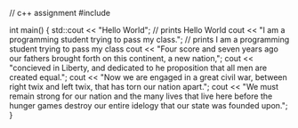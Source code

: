 // c++ assignment
#include <iostream>

int main()
{
 std::cout << "Hello World"; // prints Hello World
      cout << "I am a programming student trying to pass my class."; // prints I am a programming student trying to pass my class
      cout << "Four score and seven years ago our fathers brought forth on this continent, a new nation,";
      cout << "concieved in Liberty, and dedicated to he proposition that all men are created equal.";
      cout << "Now we are engaged in a great civil war, between right twix and left twix, that has torn our nation apart.";
      cout << "We must remain strong for our nation and the many lives that live here before the hunger games destroy our entire idelogy that our state was founded upon.";
 }
